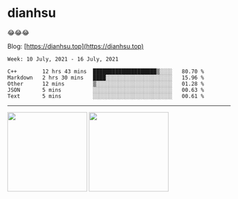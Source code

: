 
# dianhsu

:joy::joy::joy:

Blog: [https://dianhsu.top](https://dianhsu.top)

<!--START_SECTION:waka-->
```text
Week: 10 July, 2021 - 16 July, 2021

C++        12 hrs 43 mins  ████████████████████▒░░░░   80.70 % 
Markdown   2 hrs 30 mins   ████░░░░░░░░░░░░░░░░░░░░░   15.96 % 
Other      12 mins         ▒░░░░░░░░░░░░░░░░░░░░░░░░   01.28 % 
JSON       5 mins          ░░░░░░░░░░░░░░░░░░░░░░░░░   00.63 % 
Text       5 mins          ░░░░░░░░░░░░░░░░░░░░░░░░░   00.61 % 
```
<!--END_SECTION:waka-->

---


<a href="https://github.com/dianhsu"><img src="https://github-readme-stats.vercel.app/api?username=dianhsu&count_private=true" height="180" /></a> <a href="https://github.com/dianhsu"><img src="https://github-readme-stats.vercel.app/api/top-langs/?username=dianhsu&langs_count=8&hide=html,css&layout=compact" height="180" /></a>
